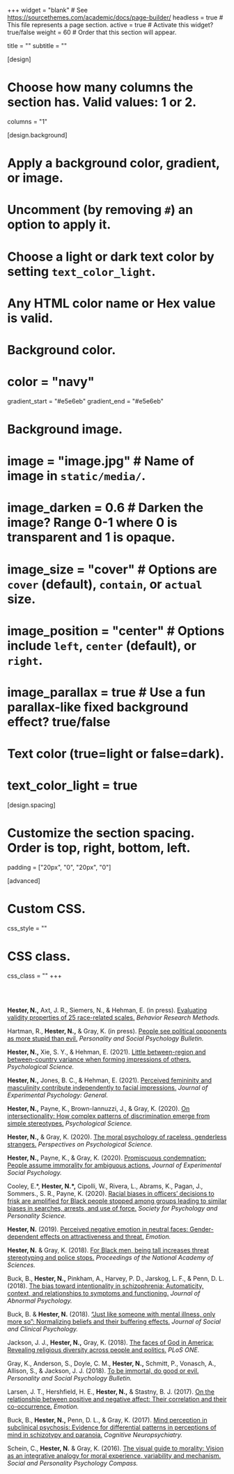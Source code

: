 +++
widget = "blank"  # See https://sourcethemes.com/academic/docs/page-builder/
headless = true  # This file represents a page section.
active = true  # Activate this widget? true/false
weight = 60  # Order that this section will appear.

title = ""
subtitle = ""

[design]
  # Choose how many columns the section has. Valid values: 1 or 2.
  columns = "1"

[design.background]
  # Apply a background color, gradient, or image.
  #   Uncomment (by removing `#`) an option to apply it.
  #   Choose a light or dark text color by setting `text_color_light`.
  #   Any HTML color name or Hex value is valid.

  # Background color.
  # color = "navy"
 
gradient_start = "#e5e6eb"
gradient_end = "#e5e6eb"
  
  # Background image.
  # image = "image.jpg"  # Name of image in `static/media/`.
  # image_darken = 0.6  # Darken the image? Range 0-1 where 0 is transparent and 1 is opaque.
  # image_size = "cover"  #  Options are `cover` (default), `contain`, or `actual` size.
  # image_position = "center"  # Options include `left`, `center` (default), or `right`.
  # image_parallax = true  # Use a fun parallax-like fixed background effect? true/false
  
  # Text color (true=light or false=dark).
  # text_color_light = true

[design.spacing]
  # Customize the section spacing. Order is top, right, bottom, left.
  padding = ["20px", "0", "20px", "0"]

[advanced]
 # Custom CSS. 
 css_style = ""
 
 # CSS class.
 css_class = ""
+++

</br></br>
<p><strong>Hester, N.,</strong> Axt, J. R., Siemers, N., & Hehman, E. (in press). <a href="https://psyarxiv.com/vxbtg/">Evaluating validity properties of 25 race-related scales.</a> <em> Behavior Research Methods.</em></p>
<p>Hartman, R., <strong>Hester, N.,</strong> & Gray, K. (in press). <a href="https://neilrhester.com/files/PSPB_2022.pdf">People see political opponents as more stupid than evil.</a> <em> Personality and Social Psychology Bulletin.</em></p>
<p><strong>Hester, N.,</strong> Xie, S. Y., & Hehman, E. (2021). <a href="https://neilrhester.com/files/PSCI_2021.pdf">Little between-region and between-country variance when forming impressions of others.</a> <em> Psychological Science.</em></p>
<p><strong>Hester, N.,</strong> Jones, B. C., & Hehman, E. (2021). <a href="https://neilrhester.com/files/JEPG_2020.pdf">Perceived femininity and masculinity contribute independently to facial impressions.</a> <em> Journal of Experimental Psychology: General.</em></p>
<p><strong>Hester, N.,</strong> Payne, K., Brown-Iannuzzi, J., & Gray, K. (2020). <a href="https://neilrhester.com/files/PSCI_2020.pdf">On intersectionality: How complex patterns of discrimination emerge from simple stereotypes.</a> <em>Psychological Science.</em></p> 
<p><strong>Hester, N.,</strong> & Gray, K. (2020). <a href="https://neilrhester.com/files/POPS_2020.pdf">The moral psychology of raceless, genderless strangers.</a> <em>Perspectives on Psychological Science.</em></p>
<p><strong>Hester, N.,</strong> Payne, K., & Gray, K. (2020). <a href="https://neilrhester.com/files/JESP_2020.pdf">Promiscuous condemnation: People assume immorality for ambiguous actions.</a> <em>Journal of Experimental Social Psychology.</em></p>
<p>Cooley,	E.*,	<strong>Hester,	N.*,</strong>	Cipolli,	W.,	Rivera,	L.,	Abrams,	K.,	Pagan,	J.,	Sommers.,	S.	R.,	Payne, K.	(2020).	<a href="https://neilrhester.com/files/SPPS_2020.pdf">Racial	biases	in	officers’	decisions	to frisk are	amplified	for	Black	people stopped among	groups leading to	similar	biases in searches,	arrests, and use of force.</a> <em>Society for Psychology and Personality	Science.</em></p>
<p><strong>Hester, N.</strong> (2019). <a href="https://neilrhester.com/files/EMO_2019.pdf">Perceived negative emotion in neutral faces: Gender-dependent effects on attractiveness and threat.</a> <em>Emotion.</em></p>
<p><strong>Hester, N.</strong> &amp; Gray, K. (2018). <a href="https://neilrhester.com/files/PNAS_2018.pdf">For Black men, being tall increases threat stereotyping and police stops.</a> <em>Proceedings of the National Academy of Sciences.</em></p>
<p>Buck, B., <strong>Hester, N.,</strong> Pinkham, A., Harvey, P. D., Jarskog, L. F., &amp; Penn, D. L. (2018). <a href="https://neilrhester.com/files/JAP_2018.pdf">The bias toward intentionality in schizophrenia: Automaticity, context, and relationships to symptoms and functioning.</a> <i>Journal of Abnormal Psychology.</i></p>
<p>Buck, B. &amp; <strong>Hester, N.</strong> (2018). <a href="https://neilrhester.com/files/JSCP_2018.pdf">“Just like someone with mental illness, only more so”: Normalizing beliefs and their buffering effects.</a> <em>Journal of Social and Clinical Psychology.</em></p>
<p>Jackson, J. J., <strong>Hester, N.,</strong> Gray, K. (2018). <a href="https://neilrhester.com/files/PLOS_2018.pdf">The faces of God in America: Revealing religious diversity across people and politics.</a> <em>PLoS ONE.</em></p>
<p>Gray, K., Anderson, S., Doyle, C. M., <strong>Hester, N.,</strong> Schmitt, P., Vonasch, A., Allison, S., &amp; Jackson, J. J. (2018). <a href="https://neilrhester.com/files/PSPB_2018.pdf">To be immortal, do good or evil.</a> <em>Personality and Social Psychology Bulletin.</em></p>
<p>Larsen, J. T., Hershfield, H. E., <strong>Hester, N.,</strong> &amp; Stastny, B. J. (2017). <a href="https://neilrhester.com/files/EMO_2017.pdf">On the relationship between positive and negative affect: Their correlation and their co-occurrence.</a> <em>Emotion.</em></p>
<p>Buck, B., <strong>Hester, N.,</strong> Penn, D. L., &amp; Gray, K. (2017). <a href="https://neilrhester.com/files/CNP_2017.pdf">Mind perception in subclinical psychosis: Evidence for differential patterns in perceptions of mind in schizotypy and paranoia.</a> <em>Cognitive Neuropsychiatry.</em></p>
<p>Schein, C., <strong>Hester, N.</strong> &amp; Gray, K. (2016). <a href="https://neilrhester.com/files/SPPC_2016.pdf">The visual guide to morality: Vision as an integrative analogy for moral experience, variability and mechanism.</a> <em>Social and Personality Psychology Compass.</em></p>
</br></br>

